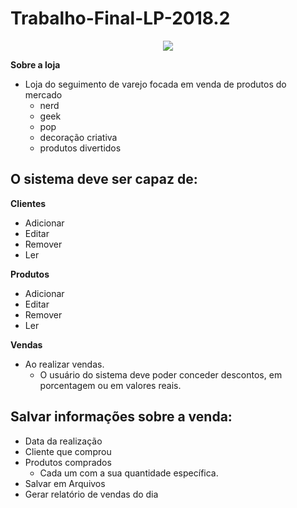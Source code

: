 # Trabalho-Final-LP-2018.2

<p align="center">
  <img src="https://encrypted-tbn0.gstatic.com/images?q=tbn:ANd9GcS1btsXhIrux7awV_gHjsgMuFh-nHlpWdqjOZ2uSYgeOLt71uQVlg"/>
</p>

**Sobre a loja**
  - Loja do seguimento de varejo focada em venda de produtos do mercado
      - nerd
      - geek
      - pop
      - decoração criativa
      - produtos divertidos

## O sistema deve ser capaz de:

**Clientes** 
 - Adicionar
 - Editar
 - Remover
 - Ler

**Produtos**
 - Adicionar
 - Editar
 - Remover
 - Ler
 
**Vendas**
 - Ao realizar vendas.
     - O usuário do sistema deve poder conceder descontos, em porcentagem ou em valores reais.

## Salvar informações sobre a venda:
- Data da realização
- Cliente que comprou
- Produtos comprados
    - Cada um com a sua quantidade específica.
- Salvar em Arquivos
- Gerar relatório de vendas do dia

